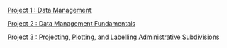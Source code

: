 [Project 1 : Data Management](project1.md)

[Project 2 : Data Management Fundamentals](project2.md)

[Project 3 : Projecting, Plotting, and Labelling Administrative Subdivisions](project3.md)
